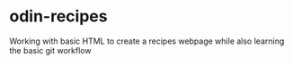 # odin-recipes
Working with basic HTML to create a recipes webpage 
while also learning the basic git workflow
